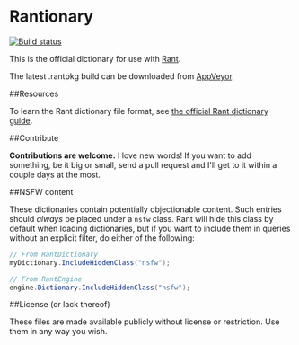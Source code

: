 Rantionary
=========
[![Build status](https://ci.appveyor.com/api/projects/status/p3hejok9vys7agkn?svg=true)](https://ci.appveyor.com/project/TheBerkin/rantionary-4x1ls)

This is the official dictionary for use with [Rant](http://github.com/TheBerkin/Rant).

The latest .rantpkg build can be downloaded from [AppVeyor](https://ci.appveyor.com/project/TheBerkin/rantionary-4x1ls/build/artifacts).

##Resources

To learn the Rant dictionary file format, see [the official Rant dictionary guide](https://github.com/RantLang/DictionaryGuide).

##Contribute

**Contributions are welcome.** I love new words! If you want to add something, be it big or small, send a pull request and I'll get to it within a couple days at the most.

##NSFW content

These dictionaries contain potentially objectionable content. Such entries should *always* be placed under a `nsfw` class. Rant will hide this class by default when loading dictionaries, but if you want to include them in queries without an explicit filter, do either of the following:
```cs
// From RantDictionary
myDictionary.IncludeHiddenClass("nsfw");

// From RantEngine
engine.Dictionary.IncludeHiddenClass("nsfw");
```

##License (or lack thereof)

These files are made available publicly without license or restriction. Use them in any way you wish.
